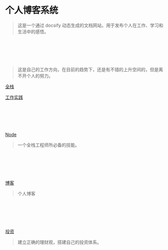 # 个人博客系统
> 这是一个通过 docsify 动态生成的文档网站，用于发布个人在工作、学习和生活中的感悟。

<div style='margin-top: 100px'></div>

> 这是自己的工作方向，在目前的趋势下，还是有不错的上升空间的，但是离不开个人的努力。

[全栈](full_stack/)  

[工作实践](work/)

<div style='margin-top: 100px'></div>

[Node](node/)
> 一个全栈工程师所必备的技能。

<div style='margin-top: 100px'></div>

[博客](blog/)
> 个人博客

<div style='margin-top: 100px'></div>

[投资](investment/)
> 建立正确的理财观，搭建自己的投资体系。


